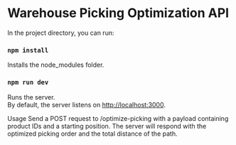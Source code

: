 # Warehouse Picking Optimization API

In the project directory, you can run:

### `npm install`

Installs the node_modules folder.

### `npm run dev`

Runs the server.\
By default, the server listens on [http://localhost:3000](http://localhost:3000).

Usage
Send a POST request to /optimize-picking with a payload containing product IDs and a starting position. The server will respond with the optimized picking order and the total distance of the path.

